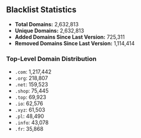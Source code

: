 ## Blacklist Statistics

- **Total Domains:** 2,632,813
- **Unique Domains:** 2,632,813
- **Added Domains Since Last Version:** 725,311
- **Removed Domains Since Last Version:** 1,114,414

### Top-Level Domain Distribution

-  `.com`: 1,217,442
-  `.org`: 218,807
-  `.net`: 159,523
-  `.shop`: 75,445
-  `.top`: 69,923
-  `.io`: 62,576
-  `.xyz`: 61,503
-  `.pl`: 48,490
-  `.info`: 43,078
-  `.fr`: 35,868
